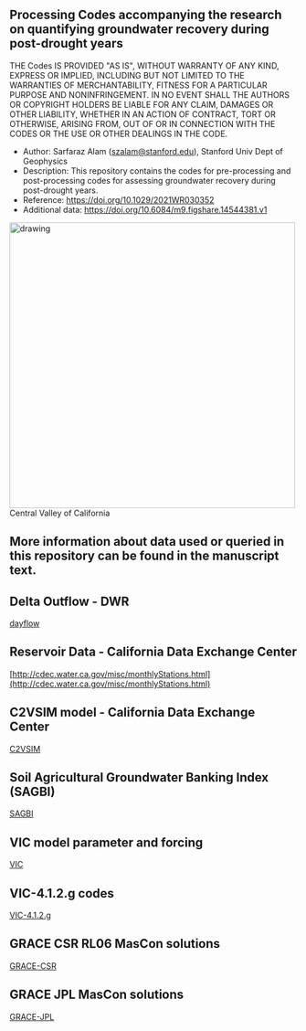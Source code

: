 ## Processing Codes accompanying the research on quantifying groundwater recovery during post-drought years


THE Codes IS PROVIDED "AS IS", WITHOUT WARRANTY OF ANY KIND, EXPRESS OR IMPLIED, INCLUDING BUT NOT LIMITED TO THE WARRANTIES OF MERCHANTABILITY, FITNESS FOR A PARTICULAR PURPOSE AND NONINFRINGEMENT. IN NO EVENT SHALL THE AUTHORS OR COPYRIGHT HOLDERS BE LIABLE FOR ANY CLAIM, DAMAGES OR OTHER LIABILITY, WHETHER IN AN ACTION OF CONTRACT, TORT OR OTHERWISE, ARISING FROM, OUT OF OR IN CONNECTION WITH THE CODES OR THE USE OR OTHER DEALINGS IN THE CODE.


* Author: Sarfaraz Alam (szalam@stanford.edu), Stanford Univ Dept of Geophysics 
* Description: This repository contains the codes for pre-processing and post-processing codes for assessing groundwater recovery during post-drought years.
* Reference: https://doi.org/10.1029/2021WR030352
* Additional data: https://doi.org/10.6084/m9.figshare.14544381.v1

<img src="05_figure/map.png" alt="drawing" width="500"> <br>
Central Valley of California

## More information about data used or queried in this repository can be found in the manuscript text.

## Delta Outflow - DWR
[dayflow](https://water.ca.gov/Programs/Environmental-Services/Compliance-Monitoring-And-Assessment/Dayflow-Data)

## Reservoir Data - California Data Exchange Center
[http://cdec.water.ca.gov/misc/monthlyStations.html](http://cdec.water.ca.gov/misc/monthlyStations.html) 

## C2VSIM model - California Data Exchange Center
[C2VSIM](https://data.cnra.ca.gov/dataset/c2vsimfg_beta2)

## Soil Agricultural Groundwater Banking Index (SAGBI)
[SAGBI](https://casoilresource.lawr.ucdavis.edu/sagbi/)

## VIC model parameter and forcing
[VIC](ftp://livnehpublicstorage.colorado.edu/public/)

## VIC-4.1.2.g codes
[VIC-4.1.2.g](https://doi.org/10.5281/zenodo.4695040)

## GRACE CSR RL06 MasCon solutions
[GRACE-CSR](http://www2.csr.utexas.edu/grace/)

## GRACE JPL MasCon solutions
[GRACE-JPL](https://doi.org/10.5281/zenodo.4695040)